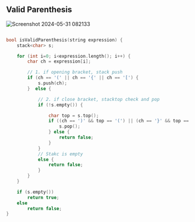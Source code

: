 
## Valid Parenthesis

![Screenshot 2024-05-31 082133](https://github.com/Mehul237/A2Z-DSA-Course/assets/117193057/cd949d3b-e854-4df6-90ba-df08369e5aed)


```cpp

bool isValidParenthesis(string expression) {
    stack<char> s;

    for (int i=0; i<expression.length(); i++) {
        char ch = expression[i];

        // 1. if opening bracket, stack push
        if (ch == '(' || ch == '{' || ch == '[') {
            s.push(ch);
        }  else {

            // 2. if close bracket, stacktop check and pop
            if (!s.empty()) {

                char top = s.top();
                if ((ch == ')' && top == '(') || (ch == '}' && top == '{') || (ch == ']' && top == '[')) {
                    s.pop();
                } else {
                    return false;
                }
            } 
            // Stakc is empty
            else {
                return false;
            }
        }
    }

    if (s.empty())
        return true;
    else
        return false;
}

```
